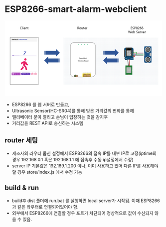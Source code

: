 # ESP8266-smart-alarm-webclient
![](https://github.com/siz0001/ESP8266-smart-alarm-webclient/blob/master/src/assets/schematics.png)
- ESP8266 를 웹 서버로 만들고, 
- Ultrasonic Sensor(HC-SR04)를 통해 받은 거리값의 변화를 통해 
- 엘리베이터 문이 열리고 손님이 입장하는 것을 감지후 
- 거리값을 REST API로 송신하는 시스템

## router 세팅
- 제조사의 라우터 옵션 설정에서 ESP8266의 접속 IP를 내부 IP로 고정(iptime의 경우 192.168.0.1 혹은 192.168.1.1 에 접속후 수동 ip설정에서 수정)
- server IP 기본값은 192.169.1.200 이나, 이미 사용하고 있어 다른 IP를 사용해야 할 경우  store/index.js 에서 수정 가능

## build & run
- build후 dist 폴더에 run.bat 를 실행하면 local server가 시작됨. 이때 ESP8266과 같은 라우터로 연결되어있어야 함. 
- 외부에서 ESP8266에 연결할 경우 포트가 차단되어 정상적으로 값이 수신되지 않을 수 있음.


